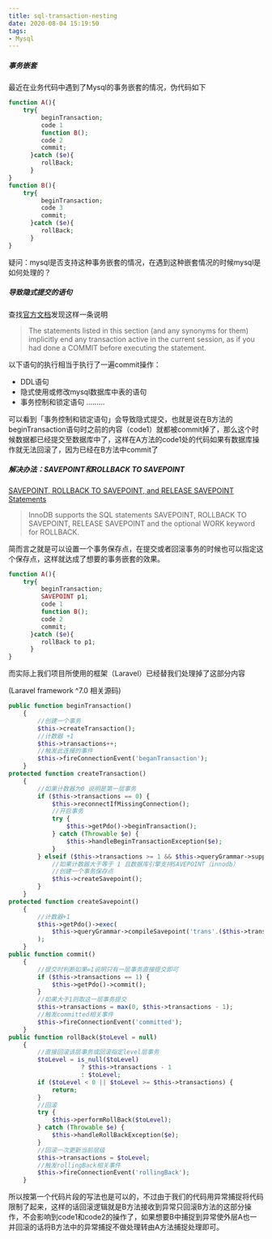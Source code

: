 ```yaml
---
title: sql-transaction-nesting
date: 2020-08-04 15:19:50
tags:
- Mysql
---
```



##### 事务嵌套

最近在业务代码中遇到了Mysql的事务嵌套的情况，伪代码如下

```php
function A(){
    try{
         beginTransaction;
         code 1
         function B();
         code 2
         commit;
      }catch ($e){
         rollBack;
      }
}
function B(){
    try{
         beginTransaction;
         code 3
         commit;
      }catch ($e){
         rollBack;
      }
}
```

疑问：mysql是否支持这种事务嵌套的情况，在遇到这种嵌套情况的时候mysql是如何处理的？

<!-- more -->


##### 导致隐式提交的语句

查找[官方文档](https://dev.mysql.com/doc/refman/8.0/en/implicit-commit.html)发现这样一条说明

> The statements listed in this section (and any synonyms for them) implicitly end any transaction active in the current session, as if you had done a COMMIT before executing the statement.

以下语句的执行相当于执行了一遍commit操作：

* DDL语句
* 隐式使用或修改mysql数据库中表的语句
* 事务控制和锁定语句
.........

可以看到「事务控制和锁定语句」会导致隐式提交，也就是说在B方法的beginTransaction语句时之前的内容（code1）就都被commit掉了，那么这个时候数据都已经提交至数据库中了，这样在A方法的code1处的代码如果有数据库操作就无法回滚了，因为已经在B方法中commit了

##### 解决办法：SAVEPOINT和ROLLBACK TO SAVEPOINT

[SAVEPOINT, ROLLBACK TO SAVEPOINT, and RELEASE SAVEPOINT Statements](https://dev.mysql.com/doc/refman/8.0/en/savepoint.html)

> InnoDB supports the SQL statements SAVEPOINT, ROLLBACK TO SAVEPOINT, RELEASE SAVEPOINT and the optional WORK keyword for ROLLBACK.

简而言之就是可以设置一个事务保存点，在提交或者回滚事务的时候也可以指定这个保存点，这样就达成了想要的事务嵌套的效果。

```php
function A(){
    try{
         beginTransaction;
         SAVEPOINT p1;
         code 1
         function B();
         code 2
         commit;
      }catch ($e){
         rollBack to p1;
      }
}
```

而实际上我们项目所使用的框架（Laravel）已经替我们处理掉了这部分内容

(Laravel framework ^7.0 相关源码)

```php
public function beginTransaction()
    {
        //创建一个事务
        $this->createTransaction();
        //计数器 +1
        $this->transactions++;
        //触发此连接的事件
        $this->fireConnectionEvent('beganTransaction');
    }
protected function createTransaction()
    {
        //如果计数器为0 说明是第一层事务
        if ($this->transactions == 0) {
            $this->reconnectIfMissingConnection();
            //开启事务
            try {
                $this->getPdo()->beginTransaction();
            } catch (Throwable $e) {
                $this->handleBeginTransactionException($e);
            }
        } elseif ($this->transactions >= 1 && $this->queryGrammar->supportsSavepoints()) {
            //如果计数器大于等于 1 且数据库引擎支持SAVEPOINT（innodb）
            //创建一个事务保存点
            $this->createSavepoint();
        }
    }
protected function createSavepoint()
    {
        //计数器+1
        $this->getPdo()->exec(
            $this->queryGrammar->compileSavepoint('trans'.($this->transactions + 1))
        );
    }
public function commit()
    {
        //提交时判断如果=1说明只有一层事务直接提交即可
        if ($this->transactions == 1) {
            $this->getPdo()->commit();
        }
        //如果大于1则取这一层事务提交
        $this->transactions = max(0, $this->transactions - 1);
        //触发committed相关事件
        $this->fireConnectionEvent('committed');
    }
public function rollBack($toLevel = null)
    {
        //直接回滚该层事务或回滚指定level层事务
        $toLevel = is_null($toLevel)
                    ? $this->transactions - 1
                    : $toLevel;
        if ($toLevel < 0 || $toLevel >= $this->transactions) {
            return;
        }
        //回滚
        try {
            $this->performRollBack($toLevel);
        } catch (Throwable $e) {
            $this->handleRollBackException($e);
        }
        //回滚一次更新当前层级
        $this->transactions = $toLevel;
        //触发rollingBack相关事件
        $this->fireConnectionEvent('rollingBack');
    }

```

所以按第一个代码片段的写法也是可以的，不过由于我们的代码用异常捕捉将代码限制了起来，这样的话回滚逻辑就是B方法接收到异常只回滚B方法的这部分操作，不会影响到code1和code2的操作了，如果想要B中捕捉到异常使外层A也一并回滚的话将B方法中的异常捕捉不做处理转由A方法捕捉处理即可。








